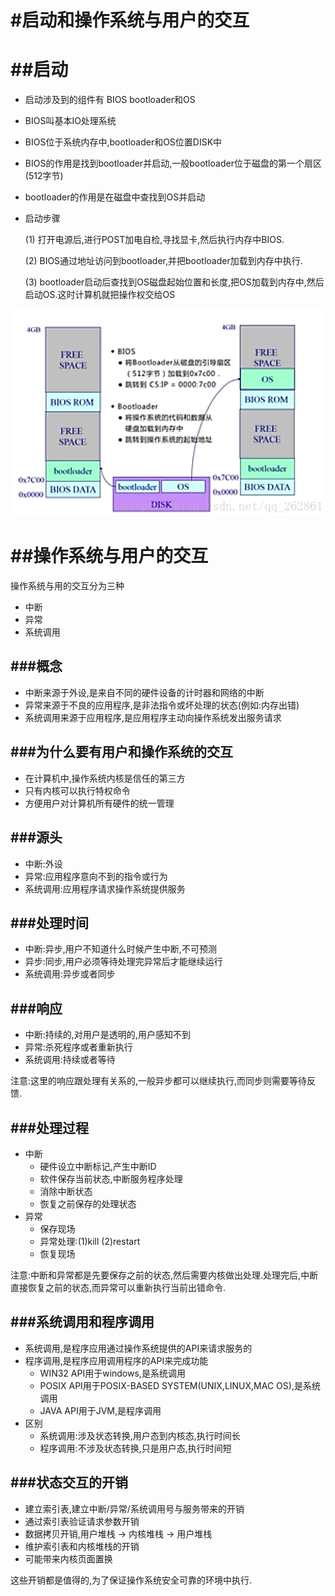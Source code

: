 #启动和操作系统与用户的交互
=================================
##启动
=================================
* 启动涉及到的组件有 BIOS bootloader和OS
* BIOS叫基本IO处理系统
* BIOS位于系统内存中,bootloader和OS位置DISK中
* BIOS的作用是找到bootloader并启动,一般bootloader位于磁盘的第一个扇区(512字节)
* bootloader的作用是在磁盘中查找到OS并启动
* 启动步骤
		
	(1) 打开电源后,进行POST加电自检,寻找显卡,然后执行内存中BIOS.
		
	(2) BIOS通过地址访问到bootloader,并把bootloader加载到内存中执行.
		
	(3) bootloader启动后查找到OS磁盘起始位置和长度,把OS加载到内存中,然后启动OS.这时计算机就把操作权交给OS

![](https://github.com/zzhangyuhang/operating-system/blob/master/photo/2.计算机启动.png)

##操作系统与用户的交互
================================

操作系统与用的交互分为三种

* 中断
* 异常
* 系统调用

###概念
--------------------------------------
* 中断来源于外设,是来自不同的硬件设备的计时器和网络的中断
* 异常来源于不良的应用程序,是非法指令或坏处理的状态(例如:内存出错)
* 系统调用来源于应用程序,是应用程序主动向操作系统发出服务请求

###为什么要有用户和操作系统的交互
--------------------------------------
* 在计算机中,操作系统内核是信任的第三方
* 只有内核可以执行特权命令
* 方便用户对计算机所有硬件的统一管理

###源头
--------------------------------------
* 中断:外设
* 异常:应用程序意向不到的指令或行为
* 系统调用:应用程序请求操作系统提供服务

###处理时间
-------------------------------
* 中断:异步,用户不知道什么时候产生中断,不可预测
* 异步:同步,用户必须等待处理完异常后才能继续运行
* 系统调用:异步或者同步

###响应
------------------------------
* 中断:持续的,对用户是透明的,用户感知不到
* 异常:杀死程序或者重新执行
* 系统调用:持续或者等待

注意:这里的响应跟处理有关系的,一般异步都可以继续执行,而同步则需要等待反馈.

###处理过程
-------------------------------------
* 中断
	* 硬件设立中断标记,产生中断ID
	* 软件保存当前状态,中断服务程序处理
	* 消除中断状态
	* 恢复之前保存的处理状态
* 异常
	* 保存现场
	* 异常处理:(1)kill (2)restart
	* 恢复现场

注意:中断和异常都是先要保存之前的状态,然后需要内核做出处理.处理完后,中断直接恢复之前的状态,而异常可以重新执行当前出错命令.

###系统调用和程序调用
-----------------------------------
* 系统调用,是程序应用通过操作系统提供的API来请求服务的
* 程序调用,是程序应用调用程序的API来完成功能
	* WIN32 API用于windows,是系统调用
	* POSIX API用于POSIX-BASED SYSTEM(UNIX,LINUX,MAC OS),是系统调用
	* JAVA API用于JVM,是程序调用
* 区别
	* 系统调用:涉及状态转换,用户态到内核态,执行时间长
	* 程序调用:不涉及状态转换,只是用户态,执行时间短

###状态交互的开销
----------------------------------
* 建立索引表,建立中断/异常/系统调用号与服务带来的开销
* 通过索引表验证请求参数开销
* 数据拷贝开销,用户堆栈 -> 内核堆栈 -> 用户堆栈
* 维护索引表和内核堆栈的开销
* 可能带来内核页面置换

这些开销都是值得的,为了保证操作系统安全可靠的环境中执行.